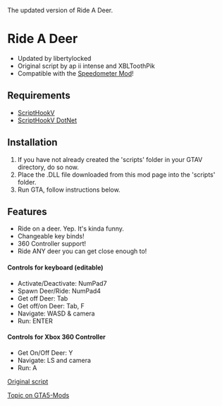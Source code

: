 The updated version of Ride A Deer. 

# Ride A Deer
- Updated by libertylocked 
- Original script by ap ii intense and XBLToothPik 
- Compatible with the [Speedometer Mod](https://www.gta5-mods.com/scripts/simple-metric-speedometer)! 

## Requirements 
- [ScriptHookV](http://gtaforums.com/topic/788343-vrel-script-hook-v/)
- [ScriptHookV DotNet](https://github.com/crosire/scripthookvdotnet/releases)

## Installation
1. If you have not already created the 'scripts' folder in your GTAV directory, do so now.
2. Place the .DLL file downloaded from this mod page into the 'scripts' folder.
3. Run GTA, follow instructions below.

## Features 
- Ride on a deer. Yep. It's kinda funny.
- Changeable key binds!
- 360 Controller support!
- Ride ANY deer you can get close enough to!

#### Controls for keyboard (editable) 
- Activate/Deactivate: NumPad7 
- Spawn Deer/Ride: NumPad4 
- Get off Deer: Tab 
- Get off/on Deer: Tab, F 
- Navigate: WASD & camera 
- Run: ENTER 

#### Controls for Xbox 360 Controller 
- Get On/Off Deer: Y 
- Navigate: LS and camera 
- Run: A 

[Original script](https://www.gta5-mods.com/scripts/ride-a-deer)

[Topic on GTA5-Mods](https://www.gta5-mods.com/scripts/ride-a-deer-redux)
